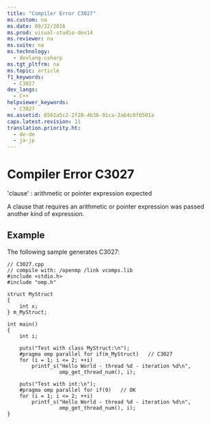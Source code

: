 ```yaml
---
title: "Compiler Error C3027"
ms.custom: na
ms.date: 09/22/2016
ms.prod: visual-studio-dev14
ms.reviewer: na
ms.suite: na
ms.technology: 
  - devlang-csharp
ms.tgt_pltfrm: na
ms.topic: article
f1_keywords: 
  - C3027
dev_langs: 
  - C++
helpviewer_keywords: 
  - C3027
ms.assetid: 6562a5c2-2f28-4b36-91ca-2a64c0f0501a
caps.latest.revision: 11
translation.priority.ht: 
  - de-de
  - ja-jp
---
```

# Compiler Error C3027
'clause' : arithmetic or pointer expression expected  
  
 A clause that requires an arithmetic or pointer expression was passed another kind of expression.  
  
## Example  
 The following sample generates C3027:  
  
```  
// C3027.cpp  
// compile with: /openmp /link vcomps.lib  
#include <stdio.h>  
#include "omp.h"  
  
struct MyStruct   
{  
    int x;  
} m_MyStruct;  
  
int main()   
{  
    int i;  
  
    puts("Test with class MyStruct:\n");  
    #pragma omp parallel for if(m_MyStruct)   // C3027  
    for (i = 1; i <= 2; ++i)  
        printf_s("Hello World - thread %d - iteration %d\n",  
                 omp_get_thread_num(), i);  
  
    puts("Test with int:\n");  
    #pragma omp parallel for if(9)   // OK  
    for (i = 1; i <= 2; ++i)  
        printf_s("Hello World - thread %d - iteration %d\n",  
                 omp_get_thread_num(), i);  
}  
```